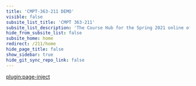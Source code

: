 ```yaml
---
title: 'CMPT-363-211 DEMO'
visible: false
subsite_list_title: 'CMPT 363-211'
subsite_list_description: 'The Course Hub for the Spring 2021 online offering of CMPT 363'
hide_from_subsite_list: false
subsite_home: home
redirect: /211/home
hide_page_title: false
show_sidebar: true
hide_git_sync_repo_link: false
---
```


[plugin:page-inject](/211/home/_reminders)
